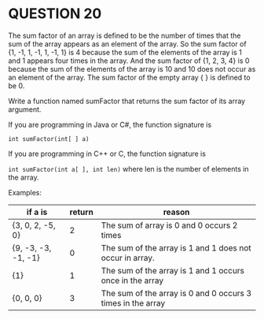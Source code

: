 # QUESTION 20

The sum factor of an array is defined to be the number of times that the sum of the array appears as an element of the array. So the sum factor of {1, -1, 1, -1, 1, -1, 1} is 4 because the sum of the elements of the array is 1 and 1 appears four times in the array. And the sum factor of {1, 2, 3, 4} is 0 because the sum of the elements of the array is 10 and 10 does not occur as an element of the array. The sum factor of the empty array { } is defined to be 0.

Write a function named sumFactor that returns the sum factor of its array argument.

If you are programming in Java or C#, the function signature is

`int sumFactor(int[ ] a)`

If you are programming in C++ or C, the function signature is

`int sumFactor(int a[ ], int len)` where len is the number of elements in the array.

Examples:

| if a is             | return | reason                                                      |
| ------------------- | ------ | ----------------------------------------------------------- |
| {3, 0, 2, -5, 0}    | 2      | The sum of array is 0 and 0 occurs 2 times                  |
| {9, -3, -3, -1, -1} | 0      | The sum of the array is 1 and 1 does not occur in array.    |
| {1}                 | 1      | The sum of the array is 1 and 1 occurs once in the array    |
| {0, 0, 0}           | 3      | The sum of the array is 0 and 0 occurs 3 times in the array |
